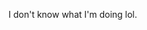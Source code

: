 I don't know what I'm doing lol.

<!---
potatoesepic/potatoesepic is a ✨ special ✨ repository because its `README.md` (this file) appears on your GitHub profile.
You can click the Preview link to take a look at your changes.
--->
